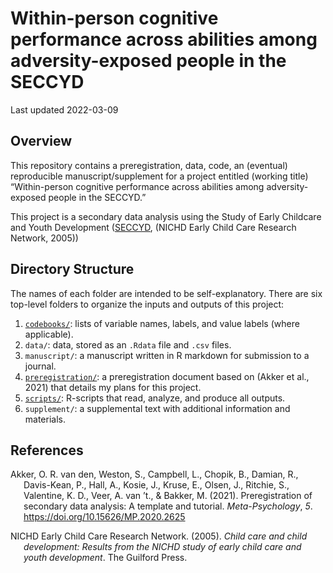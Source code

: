 Within-person cognitive performance across abilities among
adversity-exposed people in the SECCYD
================

Last updated 2022-03-09

## Overview

This repository contains a preregistration, data, code, an (eventual)
reproducible manuscript/supplement for a project entitled (working
title) “Within-person cognitive performance across abilities among
adversity-exposed people in the SECCYD.”

This project is a secondary data analysis using the Study of Early
Childcare and Youth Development
([SECCYD](https://www.icpsr.umich.edu/web/ICPSR/series/00233), (NICHD
Early Child Care Research Network, 2005))

## Directory Structure

The names of each folder are intended to be self-explanatory. There are
six top-level folders to organize the inputs and outputs of this
project:

1.  [`codebooks/`](codebooks/README.md): lists of variable names,
    labels, and value labels (where applicable).
2.  `data/`: data, stored as an `.Rdata` file and `.csv` files.
3.  `manuscript/`: a manuscript written in R markdown for submission to
    a journal.
4.  [`preregistration/`](preregistration/README.md): a preregistration
    document based on (Akker et al., 2021) that details my plans for
    this project.
5.  [`scripts/`](scripts/README.md): R-scripts that read, analyze, and
    produce all outputs.
6.  `supplement/`: a supplemental text with additional information and
    materials.

## References

<div id="refs" class="references csl-bib-body hanging-indent"
line-spacing="2">

<div id="ref-akker2021" class="csl-entry">

Akker, O. R. van den, Weston, S., Campbell, L., Chopik, B., Damian, R.,
Davis-Kean, P., Hall, A., Kosie, J., Kruse, E., Olsen, J., Ritchie, S.,
Valentine, K. D., Veer, A. van ’t., & Bakker, M. (2021). Preregistration
of secondary data analysis: A template and tutorial. *Meta-Psychology*,
*5*. <https://doi.org/10.15626/MP.2020.2625>

</div>

<div id="ref-nichdearlychildcareresearchnetwork2005" class="csl-entry">

NICHD Early Child Care Research Network. (2005). *Child care and child
development: Results from the NICHD study of early child care and youth
development*. The Guilford Press.

</div>

</div>
